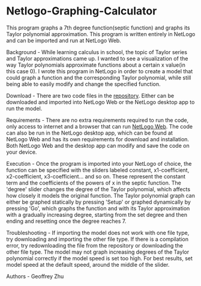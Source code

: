 # Netlogo-Graphing-Calculator

This program graphs a 7th degree function(septic function) and graphs its Taylor polynomial approximation. This program is written entirely in NetLogo and can be imported and run at NetLogo Web.  

Background - While learning calculus in school, the topic of Taylor series and Taylor approximations came up. I wanted to see a visualization of the way Taylor polynomials approximate functions about a certain x value(in this case 0). I wrote this program in NetLogo in order to create a model that could graph a function and the corresponding Taylor polynomial, while still being able to easily modify and change the specified function. 

Download - There are two code files in the [repository](https://github.com/gzhu-2025/netlogo-simulation). Either can be downloaded and imported into NetLogo Web or the NetLogo desktop app to run the model. 

Requirements - There are no extra requirements required to run the code, only access to internet and a browser that can run [NetLogo Web](https://www.netlogoweb.org). The code can also be run in the NetLogo desktop app, which can be found at NetLogo Web and has its own requirements for download and installation. Both NetLogo Web and the desktop app can modify and save the code on your device. 

Execution - Once the program is imported into your NetLogo of choice, the function can be specified with the sliders labeled constant, x1-coefficient, x2-coefficient, x3-coefficient... and so on. These represent the constant term and the coefficients of the powers of x in the septic function. The 'degree' slider changes the degree of the Taylor polynomial, which affects how closely it models the original function. The Taylor polynomial graph can either be graphed statically by pressing 'Setup' or graphed dynamically by pressing 'Go', which graphs the function and with its Taylor approximation with a gradually increasing degree, starting from the set degree and then ending and resetting once the degree reaches 7.

Troubleshooting - If importing the model does not work with one file type, try downloading and importing the other file type. If there is a compilation error, try redownloading the file from the repository or downloading the other file type. The model may not graph increasing degrees of the Taylor polynomial correctly if the model speed is set too high. For best results, set model speed at the default speed, around the middle of the slider. 

Authors - Geoffrey Zhu
